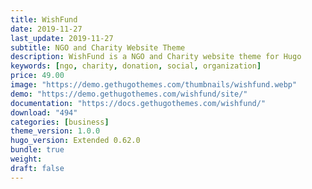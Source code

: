 ```yaml
---
title: WishFund
date: 2019-11-27
last_update: 2019-11-27
subtitle: NGO and Charity Website Theme
description: WishFund is a NGO and Charity website theme for Hugo
keywords: [ngo, charity, donation, social, organization]
price: 49.00
image: "https://demo.gethugothemes.com/thumbnails/wishfund.webp"
demo: "https://demo.gethugothemes.com/wishfund/site/"
documentation: "https://docs.gethugothemes.com/wishfund/"
download: "494"
categories: [business]
theme_version: 1.0.0
hugo_version: Extended 0.62.0
bundle: true
weight:
draft: false
---
```


